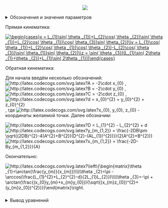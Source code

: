 <p align="center">
<img src="Arm.png">
</p>
<details>
<summary>Обозначения и значения параметров</summary>

Значение параметров взяты [отсюда](https://github.com/lsd-maddrive/mishanya-bot-project/blob/develop/docs/kinematics/dimensions.md)

| Обозначение| Смысл| Значение, ед. изм.|
| -------------------|:---------------:| ---------:|
| *XY*      | абсолютная система координат | м |
| *X'Y'*      | связанная система координат      |   м |
| <a href="https://www.codecogs.com/eqnedit.php?latex=\alpha" target="_blank"><img src="https://latex.codecogs.com/gif.latex?\alpha" title="\alpha" /></a> | угол поворота основания      |    рад |
| <a href="https://www.codecogs.com/eqnedit.php?latex=\Omega" target="_blank"><img src="https://latex.codecogs.com/gif.latex?\Omega" title="\Omega" /></a>      | угловая скорость основания | рад/с |
| *L*      | радиус основания | 0.40643 м |
| <a href="https://www.codecogs.com/eqnedit.php?latex=V_{x},V_{y}" target="_blank"><img src="https://latex.codecogs.com/gif.latex?V_{x},V_{y}" title="V_{x},V_{y}" /></a>      | линейные скорости основания в абсолютной системе | м/с |
|<a href="https://www.codecogs.com/eqnedit.php?latex=V_{a},V_{b},V_{c}" target="_blank"><img src="https://latex.codecogs.com/gif.latex?V_{a},V_{b},V_{c}" title="V_{a},V_{b},V_{c}" /></a>|линейные скорости омниколёс|м/с|
|<a href="https://www.codecogs.com/eqnedit.php?latex=\omega_{a},\omega_{b},\omega_{c}" target="_blank"><img src="https://latex.codecogs.com/gif.latex?\omega_{a},\omega_{b},\omega_{c}" title="\omega_{a},\omega_{b},\omega_{c}" /></a>|угловые скорости омниколёс|рад/с|
|*r*|радиус омниколёс|0.061 м|

</details>

Прямая кинематика:

<a href="https://www.codecogs.com/eqnedit.php?latex=\begin{cases}x&space;=&space;L_{1}\sin(&space;\theta&space;_{1})&plus;L_{2}\cos(&space;\theta&space;_{2})\sin(&space;\theta&space;_{1})&plus;L_{2}\cos(&space;\theta&space;_{1})\cos(&space;\theta_{3})sin(&space;\theta_{2})\\y&space;=&space;L_{1}\cos(&space;\theta&space;_{1})&plus;L_{2}\cos(&space;\theta&space;_{1})\cos(&space;\theta&space;_{2})-L_{2}\cos(&space;\theta&space;_{3})\sin(&space;\theta_{1})sin(&space;\theta_{2})\\z&space;=&space;\sin(&space;\theta&space;_{3})(L_{1}\sin(&space;2\theta&space;_{1}&plus;\theta&space;_{2})&plus;L_{1}\sin(&space;2\theta&space;_{1}))\end{cases}" target="_blank"><img src="https://latex.codecogs.com/gif.latex?\begin{cases}x&space;=&space;L_{1}\sin(&space;\theta&space;_{1})&plus;L_{2}\cos(&space;\theta&space;_{2})\sin(&space;\theta&space;_{1})&plus;L_{2}\cos(&space;\theta&space;_{1})\cos(&space;\theta_{3})sin(&space;\theta_{2})\\y&space;=&space;L_{1}\cos(&space;\theta&space;_{1})&plus;L_{2}\cos(&space;\theta&space;_{1})\cos(&space;\theta&space;_{2})-L_{2}\cos(&space;\theta&space;_{3})\sin(&space;\theta_{1})sin(&space;\theta_{2})\\z&space;=&space;\sin(&space;\theta&space;_{3})(L_{1}\sin(&space;2\theta&space;_{1}&plus;\theta&space;_{2})&plus;L_{1}\sin(&space;2\theta&space;_{1}))\end{cases}" title="\begin{cases}x = L_{1}\sin( \theta _{1})+L_{2}\cos( \theta _{2})\sin( \theta _{1})+L_{2}\cos( \theta _{1})\cos( \theta_{3})sin( \theta_{2})\\y = L_{1}\cos( \theta _{1})+L_{2}\cos( \theta _{1})\cos( \theta _{2})-L_{2}\cos( \theta _{3})\sin( \theta_{1})sin( \theta_{2})\\z = \sin( \theta _{3})(L_{1}\sin( 2\theta _{1}+\theta _{2})+L_{1}\sin( 2\theta _{1}))\end{cases}" /></a>

Обратная кинематика:

Для начала введём несколько обозначений:
<img src="http://latex.codecogs.com/svg.latex?A&space;=&space;-2\cdot&space;x_{0}" title="http://latex.codecogs.com/svg.latex?A = -2\cdot x_{0}" /> , <img src="http://latex.codecogs.com/svg.latex?B&space;=&space;-2\cdot&space;y_{0}" title="http://latex.codecogs.com/svg.latex?B = -2\cdot y_{0}" /> , <img src="http://latex.codecogs.com/svg.latex?C&space;=&space;-2\cdot&space;z_{0}" title="http://latex.codecogs.com/svg.latex?C = -2\cdot z_{0}" /> , <img src="http://latex.codecogs.com/svg.latex?d&space;=&space;x_{0}^{2}&space;&plus;&space;y_{0}^{2}&space;&plus;&space;z_{0}^{2}" title="http://latex.codecogs.com/svg.latex?d = x_{0}^{2} + y_{0}^{2} + z_{0}^{2}" /> , где <img src="http://latex.codecogs.com/svg.latex?x_{0},&space;y_{0},&space;z_{0}" title="http://latex.codecogs.com/svg.latex?x_{0}, y_{0}, z_{0}" /> - координаты желаемой точки.
Далее обозначим:

<img src="http://latex.codecogs.com/svg.latex?D&space;=&space;L_{1}^{2}&space;-&space;L_{2}^{2}&space;&plus;&space;d" title="http://latex.codecogs.com/svg.latex?D = L_{1}^{2} - L_{2}^{2} + d" />

<img src="http://latex.codecogs.com/svg.latex?y_{m_{1,2}}&space;=&space;\frac{-2DB\pm&space;\sqrt{(2DB)^{2}-4(A^{2}&plus;B^{2})(D^{2}-(AL_{1})^{2})}}{2(A^{2}&plus;B^{2})}" title="http://latex.codecogs.com/svg.latex?y_{m_{1,2}} = \frac{-2DB\pm \sqrt{(2DB)^{2}-4(A^{2}+B^{2})(D^{2}-(AL_{1})^{2})}}{2(A^{2}+B^{2})}" />

<img src="http://latex.codecogs.com/svg.latex?x_{m_{1,2}}&space;=&space;\frac{-2D-By_{m_{1,2}}}{A}" title="http://latex.codecogs.com/svg.latex?x_{m_{1,2}} = \frac{-2D-By_{m_{1,2}}}{A}" />

Окончательно:

<img src="http://latex.codecogs.com/svg.latex?\left\{\begin{matrix}\theta&space;_{1}=\arctan(\frac{y_{m}}{x_{m}})\\\\\theta&space;_{2}=\pi&space;-\arccos(\frac{L_{1}^{2}&plus;L_{2}^{2}-d}{2L_{1}L_{2}})\\\\\theta&space;_{3}=-\pi&space;&plus;&space;\arctan(\frac{(x_{0}y_{m}&plus;x_{m}y_{0})}{\sqrt{(x_{m}z_{0})^{2}&plus;(y_{m}z_{0})^{2}}})\end{matrix}\right." title="http://latex.codecogs.com/svg.latex?\left\{\begin{matrix}\theta _{1}=\arctan(\frac{y_{m}}{x_{m}})\\\\\theta _{2}=\pi -\arccos(\frac{L_{1}^{2}+L_{2}^{2}-d}{2L_{1}L_{2}})\\\\\theta _{3}=-\pi + \arctan(\frac{(x_{0}y_{m}+x_{m}y_{0})}{\sqrt{(x_{m}z_{0})^{2}+(y_{m}z_{0})^{2}}})\end{matrix}\right." />

###
<details>
<summary>Вывод уравнений</summary>

Для прямой кинематики:

Для вывода уравнений прямой кинематики сначала рассмотрим движение в плоскости манипулятора - XY, не рассматривая пока что вращение вокруг плеча.

Первое звено L1 закреплёно одним концом на плече в точки О и поворачивается на угол <img src="https://latex.codecogs.com/svg.image?\theta&space;_{1}" title="\theta _{1}" />,
второе звено L2 крепится к концу первого звена в точке a1 и поворачивается относительно него на угол <img src="https://latex.codecogs.com/svg.image?\theta&space;_{2}" title="\theta _{2}" />.
Задавать мы пытаемся координаты конца второго звена - точки a2.

Найдём сначала положение точки a1 относительно точки крепления плеча:

<img src="https://latex.codecogs.com/svg.image?\left\{\begin{matrix}X_{a1}=L_{1}\cdot&space;\sin(&space;\theta&space;_{1})\\Y_{a1}=L_{1}\cdot&space;\cos(&space;\theta&space;_{1})\end{matrix}\right." title="\left\{\begin{matrix}X_{a1}=L_{1}\cdot \sin( \theta _{1})\\Y_{a1}=L_{1}\cdot \cos( \theta _{1})\end{matrix}\right." />

Далее положение точки a2 относительно точки a1:

<img src="https://latex.codecogs.com/svg.image?\left\{\begin{matrix}X_{a2}^{'}=L_{2}\cdot&space;\sin(&space;\theta&space;_{2})\\Y_{a2}^{'}=L_{2}\cdot&space;\cos(&space;\theta&space;_{2})\end{matrix}\right." title="\left\{\begin{matrix}X_{a2}^{'}=L_{2}\cdot \sin( \theta _{2})\\Y_{a2}^{'}=L_{2}\cdot \cos( \theta _{2})\end{matrix}\right." />

Так как система координат, привязанная к точке a1 также вращается - учтём это в относитльном положении для точки a2. Расчёт коордиеат во вращающейся системе осуществляется с использованием матрицы поворота: умножаем предыдущую систему на матрицу поворота угла <img src="https://latex.codecogs.com/svg.image?\theta&space;_{1}" title="\theta _{1}" />. Таким образом положение точки a2 относительно точки a1 в случае вращающейся системы координат получим:

<img src="https://latex.codecogs.com/svg.image?\begin{bmatrix}X_{a2}^{''}\\Y_{a2}^{''}\end{bmatrix}&space;=&space;\begin{bmatrix}cos(&space;\theta&space;_{1}&space;)&-sin(&space;\theta&space;_{1}&space;)\\&space;sin(&space;\theta&space;_{1})&cos(&space;\theta&space;_{1}&space;)\end{bmatrix}&space;\begin{bmatrix}L_{2}\cdot&space;\sin(&space;\theta&space;_{2})\\L_{2}\cdot&space;\cos(&space;\theta&space;_{2})\end{bmatrix}" title="\begin{bmatrix}X_{a2}^{''}\\Y_{a2}^{''}\end{bmatrix} = \begin{bmatrix}cos( \theta _{1} )&-sin( \theta _{1} )\\ sin( \theta _{1})&cos( \theta _{1} )\end{bmatrix} \begin{bmatrix}L_{2}\cdot \sin( \theta _{2})\\L_{2}\cdot \cos( \theta _{2})\end{bmatrix}" />

Раскрыв правую часть и используя формулу косинуса и синуса суммы углов, получим:

<img src="https://latex.codecogs.com/svg.image?\left\{\begin{matrix}X_{a2}^{''}=L_{2}\cdot&space;\cos(&space;\theta&space;_{1}&space;&plus;&space;\theta&space;_{2})\\Y_{a2}^{''}=L_{2}\cdot&space;\sin(&space;\theta&space;_{1}&space;&plus;&space;\theta&space;_{2})\end{matrix}\right." title="\left\{\begin{matrix}X_{a2}^{''}=L_{2}\cdot \cos( \theta _{1} + \theta _{2})\\Y_{a2}^{''}=L_{2}\cdot \sin( \theta _{1} + \theta _{2})\end{matrix}\right." />

Если помимо вращение системы координат, привязанной к точки a1, учесть также смещение этой точки относительно начала глобальной системы координат, которое по сути равно координатам точки a1 в этой глобальной системе, окончательно получим:

<img src="https://latex.codecogs.com/svg.image?\left\{\begin{matrix}X_{a2}=L_{1}\cdot&space;\cos(&space;\theta&space;_{1}&space;)&plus;L_{2}\cdot&space;\cos(&space;\theta&space;_{1}&space;&plus;&space;\theta&space;_{2})\\Y_{a2}=L_{1}\cdot&space;\sin(&space;\theta&space;_{1})&plus;L_{2}\cdot&space;\sin(&space;\theta&space;_{1}&space;&plus;&space;\theta&space;_{2})\end{matrix}\right." title="\left\{\begin{matrix}X_{a2}=L_{1}\cdot \cos( \theta _{1} )+L_{2}\cdot \cos( \theta _{1} + \theta _{2})\\Y_{a2}=L_{1}\cdot \sin( \theta _{1})+L_{2}\cdot \sin( \theta _{1} + \theta _{2})\end{matrix}\right." />

Далее нужно учесть поворот плоскости манипулятора вокруг оси звена L1  на угол <img src="https://latex.codecogs.com/svg.image?\theta_{3}&space;" title="\theta_{3} " />

Для этого используем уравнение матрицы поворота вокруг произвольной оси, взятое [отсюда](https://ru.wikipedia.org/wiki/%D0%9C%D0%B0%D1%82%D1%80%D0%B8%D1%86%D0%B0_%D0%BF%D0%BE%D0%B2%D0%BE%D1%80%D0%BE%D1%82%D0%B0):

<img src="https://latex.codecogs.com/svg.image?M(\hat{\mathbf{v}},\theta)&space;=&space;\begin{pmatrix}&space;&space;&space;\cos&space;\theta&space;&plus;&space;(1&space;-&space;\cos&space;\theta)&space;x^2&space;&&space;(1&space;-&space;\cos&space;\theta)&space;x&space;y&space;-&space;(\sin&space;\theta)&space;z&space;&space;&&space;(1&space;-&space;\cos&space;\theta)&space;x&space;z&space;&plus;&space;(\sin&space;\theta)&space;y&space;&space;\\&space;&space;&space;(1&space;-&space;\cos&space;\theta)&space;y&space;x&space;&plus;&space;(\sin&space;\theta)&space;z&space;&space;&&space;\cos&space;\theta&space;&plus;&space;(1&space;-&space;\cos&space;\theta)&space;y^2&space;&&space;(1&space;-&space;\cos&space;\theta)&space;y&space;z&space;-&space;(\sin&space;\theta)&space;x\\&space;&space;&space;(1&space;-&space;\cos&space;\theta)&space;z&space;x&space;-&space;(\sin&space;\theta)&space;y&space;&&space;(1&space;-&space;\cos&space;\theta)&space;z&space;y&space;&plus;&space;(\sin&space;\theta)&space;x&space;&&space;\cos&space;\theta&space;&plus;&space;(1&space;-&space;\cos&space;\theta)&space;z^2&space;\end{pmatrix}" title="M(\hat{\mathbf{v}},\theta) = \begin{pmatrix} \cos \theta + (1 - \cos \theta) x^2 & (1 - \cos \theta) x y - (\sin \theta) z & (1 - \cos \theta) x z + (\sin \theta) y \\ (1 - \cos \theta) y x + (\sin \theta) z & \cos \theta + (1 - \cos \theta) y^2 & (1 - \cos \theta) y z - (\sin \theta) x\\ (1 - \cos \theta) z x - (\sin \theta) y & (1 - \cos \theta) z y + (\sin \theta) x & \cos \theta + (1 - \cos \theta) z^2 \end{pmatrix}" />

Для задания поворота нам нужно знать единичный вектор поворота <img src="https://latex.codecogs.com/svg.image?\hat{\mathbf{v}}&space;=&space;(x,y,z)" title="\hat{\mathbf{v}} = (x,y,z)" />, который задаёт направление оси, вокруг которой происходит поворот, и угол поворота <img src="https://latex.codecogs.com/svg.image?\theta" title="\theta" />. Углом поворота будет, собственно, угол <img src="https://latex.codecogs.com/svg.image?\theta_{3}&space;" title="\theta_{3} " />. Так как вращение идёт вокруг оси звена L1, единичный вектор будет задаваться аналогично координатам точки а1 относительно точки O(см. выше), но с единичной амплитудой - без домножения на L1(так как присутсвие в формулах величины L1 задаёт именно положение точки а1, так как именно на расстоянии L1 находится точка a1). Координата z оси вращения будет всегда равна 0, так как ось двигается в плоскости. Таким образом:

<img src="https://latex.codecogs.com/svg.image?\hat{\mathbf{v}}&space;=&space;(x,y,z)&space;=&space;(\cos(&space;\theta&space;_{1}),\sin(&space;\theta&space;_{1}),0)" title="\hat{\mathbf{v}} = (x,y,z) = (\cos( \theta _{1}),\sin( \theta _{1}),0)" />

В силу громоздкости записи и вычислений был использован матлаб-скрипт [Hand_formul.m](Hand_formul.m). В нём прописаны символьные выражения и вычисления: для системы уравнений точки хвата в неподвижной плосоксти манипулятора; подстановка в формулу матрицы вращения вокруг произвольной оси на угол <img src="https://latex.codecogs.com/svg.image?\theta_{3}&space;" title="\theta_{3} " /> координат единичного вектора оси L1; умножение полученной матрицы поворота на систему уравнений координат в неподвижной плоскости; автоматическое упрощение полученных символьных выражений. После проделанных действий, скрипт выводит символьное выражение для прямой кинематики, которые обозначены в самом начале.

Для обратной кинематики:

Углы мы можем задавать независимо друг от друга. Угол <img src="https://latex.codecogs.com/svg.image?\theta&space;_{3}" title="\theta _{3}" /> - это, по сути, угол поворота плоскости всего манипулятора до пересечения с желаемой точкой. Этот угол равен углу между текущим положением плоскости(считаем за нулевое) и проекцией на эту плоскость вектора, направленного на желаемую точку. Для задания угла нам нужно знать координаты нормали к нашей плоскости(которая по сути задаёт плоскость) и координаты направляющего вектора(по сути координаты точки), тогда по формуле:

<img src="https://latex.codecogs.com/svg.image?\sin(m\hat{}\gamma)=\frac{x_{m}x_{n}&plus;y_{m}y_{n}&plus;z_{m}z_{n}}{\sqrt{x_{m}^{2}&plus;y_{m}^{2}&plus;z_{m}^{2}}\sqrt{x_{n}^{2}&plus;y_{n}^{2}&plus;z_{n}^{2}}}" title="\sin(m\hat{}\gamma)=\frac{x_{m}x_{n}+y_{m}y_{n}+z_{m}z_{n}}{\sqrt{x_{m}^{2}+y_{m}^{2}+z_{m}^{2}}\sqrt{x_{n}^{2}+y_{n}^{2}+z_{n}^{2}}}" />,

где m - направляющий вектор, а, соответственно,  <img src="https://latex.codecogs.com/svg.image?\begin{Bmatrix}x_{m},&space;y_{m},z_{m}\end{Bmatrix}" title="\begin{Bmatrix}x_{m}, y_{m},z_{m}\end{Bmatrix}" /> - его координаты, <img src="https://latex.codecogs.com/svg.image?\begin{Bmatrix}x_{n},&space;y_{n},z_{n}\end{Bmatrix}" title="\begin{Bmatrix}x_{n}, y_{n},z_{n}\end{Bmatrix}" />- координаты нормали к плоскости <img src="https://latex.codecogs.com/svg.image?\gamma&space;" title="\gamma " />

Координаты точки считаем заданными. Так как отсчитываем мы от нулевого положения, то координаты нормали будут выглядить:

<img src="https://latex.codecogs.com/svg.image?\vec{n}&space;=&space;\begin{Bmatrix}0,&space;0,&space;1\end{Bmatrix}" title="\vec{n} = \begin{Bmatrix}0, 0, 1\end{Bmatrix}" />

Отсюда(далее координаты точки будут обозначаться просто x, y, z):

<img src="https://latex.codecogs.com/svg.image?\sin(\theta&space;_{3})=\frac{z}{\sqrt{x^{2}&plus;y^{2}&plus;z^{2}}}" title="\sin(\theta _{3})=\frac{z}{\sqrt{x^{2}+y^{2}+z^{2}}}" />

Тогда:

<img src="https://latex.codecogs.com/svg.image?\theta&space;_{3}=\arcsin(\frac{z}{\sqrt{x^{2}&plus;y^{2}&plus;z^{2}}})" title="\theta _{3}=\arcsin(\frac{z}{\sqrt{x^{2}+y^{2}+z^{2}}})" />

Другая формула получается, если в формуле синуса вынести <img src="https://latex.codecogs.com/svg.image?x^{2}&plus;y^{2}" title="x^{2}+y^{2}" /> из под корня в знаменателя, тогда получим:

<img src="https://latex.codecogs.com/svg.image?\sin(\theta&space;_{3})=\frac{\frac{z}{\sqrt{x^{2}&plus;y^{2}}}}{\sqrt{1&plus;\frac{z^{2}}{x^{2}&plus;y^{2}}}}=\frac{\frac{z}{\sqrt{x^{2}&plus;y^{2}}}}{\sqrt{1&plus;(\frac{z}{\sqrt{x^{2}&plus;y^{2}}})^{2}}" title="\sin(\theta _{3})=\frac{\frac{z}{\sqrt{x^{2}+y^{2}}}}{\sqrt{1+\frac{z^{2}}{x^{2}+y^{2}}}}=\frac{\frac{z}{\sqrt{x^{2}+y^{2}}}}{\sqrt{1+(\frac{z}{\sqrt{x^{2}+y^{2}}})^{2}}" />

По формуле:

<img src="https://latex.codecogs.com/svg.image?\sin(\arctan(\alpha&space;))=\frac{\alpha&space;}{\sqrt{1&plus;\alpha&space;^{2}}}" title="\sin(\arctan(\alpha ))=\frac{\alpha }{\sqrt{1+\alpha ^{2}}}" />

Получим:

<img src="https://latex.codecogs.com/svg.image?\theta&space;_{3}=\arctan(\frac{z}{\sqrt{x^{2}&plus;y^{2}}})" title="\theta _{3}=\arctan(\frac{z}{\sqrt{x^{2}+y^{2}}})" />

Для получения углов <img src="https://latex.codecogs.com/svg.image?\theta&space;_{1}" title="\theta _{1}" /> и <img src="https://latex.codecogs.com/svg.image?\theta&space;_{2}" title="\theta _{2}" /> будем работать в плоскости XY.

Для начала изобразим несколько промежуточных построений:

<img src="Arm_inv.png">

Прямая, проведённая из начала координат(точки О) до точки хвата(точки a2) имеет длину: <img src="https://latex.codecogs.com/svg.image?r&space;=&space;\sqrt{x^{2}&plus;y^{2}}" title="r = \sqrt{x^{2}+y^{2}}" />, где {x,y} - координаты точки хвата в плоскости XY, соответсвенно. Координаты же, связаны с этой длинной следующими соотношениями:

<img src="https://latex.codecogs.com/svg.image?\left\{\begin{matrix}x=r\cdot&space;\sin(&space;\beta_{1})\\y=r\cdot&space;\cos(\beta_{1})\end{matrix}\right." title="\left\{\begin{matrix}x=r\cdot \sin( \beta_{1})\\y=r\cdot \cos(\beta_{1})\end{matrix}\right." />

Откуда:

<img src="https://latex.codecogs.com/svg.image?\beta_{1}=\arccos(\frac{y}{r})" title="\beta_{1}=\arccos(\frac{y}{r})" />

Из построений несложно убедиться, что

<img src="https://latex.codecogs.com/svg.image?\theta&space;_{1}=\beta_{1}+\beta_{2}" title="\theta _{1}=\beta_{1}+\beta_{2}" />

Угол <img src="https://latex.codecogs.com/svg.image?\beta_{2}" title="\beta_{2}" /> найдём из теоремы косинусов:

<img src="https://latex.codecogs.com/svg.image?L_{2}^2&space;=&space;L_{1}^2&space;&plus;&space;r^2&space;-2\cdot&space;L_{1}&space;\cdot&space;r&space;\cdot&space;\cos&space;\beta_{2}" title="L_{2}^2 = L_{1}^2 + r^2 -2\cdot L_{1} \cdot r \cdot \cos \beta_{2}" />

Отсюда:

<img src="https://latex.codecogs.com/svg.image?\beta_{2}&space;=&space;\arccos(\frac{L_{1}^2&space;-&space;L_{2}^2&space;&plus;&space;r^2}{2\cdot&space;L_{1}&space;\cdot&space;r})" title="\beta_{2} = \arccos(\frac{L_{1}^2 - L_{2}^2 + r^2}{2\cdot L_{1} \cdot r})" />

Тогда получаем:

<img src="https://latex.codecogs.com/svg.image?\theta&space;_{1}&space;=\arccos(\frac{y}{r})&space;&plus;&space;\arccos(\frac{L_{1}^2&space;-&space;L_{2}^2&space;&plus;&space;r^2}{2\cdot&space;L_{1}&space;\cdot&space;r})" title="\theta _{1} =\arccos(\frac{y}{r}) + \arccos(\frac{L_{1}^2 - L_{2}^2 + r^2}{2\cdot L_{1} \cdot r})" />

Угол <img src="https://latex.codecogs.com/svg.image?\theta&space;_{2}" title="\theta _{2}" /> составляет с углом <img src="https://latex.codecogs.com/svg.image?\beta_{3}&space;" title="\beta_{3} " /> 180 градусов. Угол <img src="https://latex.codecogs.com/svg.image?\beta_{3}&space;" title="\beta_{3} " /> мы можем также найти из теоремы косинусов:

<img src="https://latex.codecogs.com/svg.image?r^2&space;=&space;L_{1}^2&space;&plus;&space;L_{2}^2&space;-2\cdot&space;L_{1}&space;\cdot&space;L_{2}&space;\cdot&space;\cos&space;\beta_{3}" title="r^2 = L_{1}^2 + L_{2}^2 -2\cdot L_{1} \cdot L_{2} \cdot \cos \beta_{3}" />

Тогда:

<img src="https://latex.codecogs.com/svg.image?\theta_{2}&space;=&space;\pi&space;-&space;\arccos(\frac{L_{1}^2&space;&plus;&space;L_{2}^2&space;-&space;r^2}{2\cdot&space;L_{1}&space;\cdot&space;L_{2}})" title="\theta_{2} = \pi - \arccos(\frac{L_{1}^2 + L_{2}^2 - r^2}{2\cdot L_{1} \cdot L_{2}})" />

При подставновке <img src="https://latex.codecogs.com/svg.image?r&space;=&space;\sqrt{x^{2}&plus;y^{2}}" title="r = \sqrt{x^{2}+y^{2}}" /> получаем уравнения для обратной кинематики.

</details>